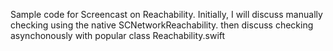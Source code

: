 Sample code for Screencast on Reachability.
Initially, I will discuss manually checking using the native SCNetworkReachability.
then discuss checking asynchonously with popular class Reachability.swift
